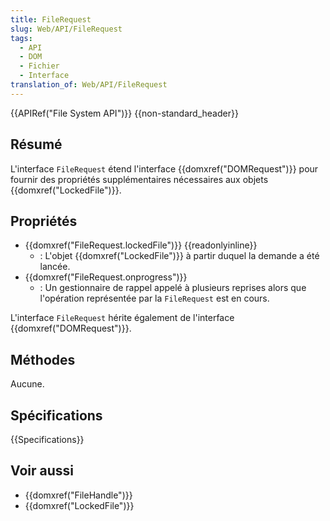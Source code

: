 ```yaml
---
title: FileRequest
slug: Web/API/FileRequest
tags:
  - API
  - DOM
  - Fichier
  - Interface
translation_of: Web/API/FileRequest
---
```

{{APIRef("File System API")}} {{non-standard_header}}

## Résumé

L'interface `FileRequest` étend l'interface {{domxref("DOMRequest")}} pour fournir des propriétés supplémentaires nécessaires aux objets {{domxref("LockedFile")}}.

## Propriétés

- {{domxref("FileRequest.lockedFile")}} {{readonlyinline}}
  - : L'objet {{domxref("LockedFile")}} à partir duquel la demande a été lancée.
- {{domxref("FileRequest.onprogress")}}
  - : Un gestionnaire de rappel appelé à plusieurs reprises alors que l'opération représentée par la `FileRequest` est en cours.

L'interface `FileRequest` hérite également de l'interface {{domxref("DOMRequest")}}.

## Méthodes

Aucune.

## Spécifications

{{Specifications}}

## Voir aussi

- {{domxref("FileHandle")}}
- {{domxref("LockedFile")}}
